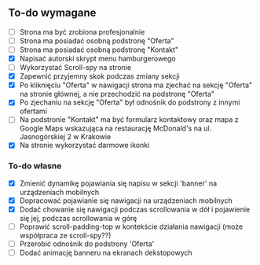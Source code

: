 ## To-do wymagane

-   [ ] Strona ma być zrobiona profesjonalnie
-   [ ] Strona ma posiadać osobną podstronę "Oferta"
-   [ ] Strona ma posiadać osobną podstronę "Kontakt"
-   [x] Napisać autorski skrypt menu hamburgerowego
-   [ ] Wykorzystać Scroll-spy na stronie
-   [x] Zapewnić przyjemny skok podczas zmiany sekcji
-   [x] Po kliknięciu "Oferta" w nawigacji strona ma zjechać na sekcję "Oferta" na stronie głównej, a nie przechodzić na podstronę "Oferta"
-   [x] Po zjechaniu na sekcję "Oferta" był odnośnik do podstrony z innymi ofertami
-   [ ] Na podstronie "Kontakt" ma być formularz kontaktowy oraz mapa z Google Maps wskazująca na restaurację McDonald's na ul. Jasnogórskiej 2 w Krakowie
-   [x] Na stronie wykorzystać darmowe ikonki

### To-do własne

-   [x] Zmienić dynamikę pojawiania się napisu w sekcji 'banner' na urządzeniach mobilnych
-   [x] Dopracować pojawianie się nawigacji na urządzeniach mobilnych
-   [x] Dodać chowanie się nawigacji podczas scrollowania w dół i pojawienie się jej, podczas scrollowania w górę
-   [ ] Poprawić scroll-padding-top w kontekście działania nawigacji (może współpraca ze scroll-spy??)
-   [ ] Przerobić odnośnik do podstrony 'Oferta'
-   [ ] Dodać animację banneru na ekranach dekstopowych
